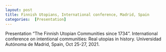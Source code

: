 ```yaml
---
layout: post
title: Finnish Utopians, International conference, Madrid, Spain
categories:  [Presentation] 
---
```

Presentation “The Finnish Utopian Communities since 1734”. International conference on intentional communities: Real utopias in history. Universidad Autónoma de Madrid, Spain, Oct 25-27, 2021.

